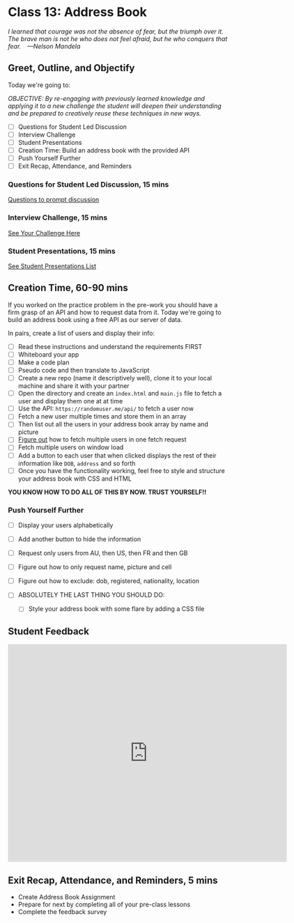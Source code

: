 # Class 13: Address Book

<!-- ! HIDE FROM STUDENT; INSTRUCTOR ONLY CONTENT -->
<!-- ## Instructor Only Content - HIDE FROM STUDENTS -->

<!-- ! END INSTRUCTOR ONLY CONTENT -->

*I learned that courage was not the absence of fear, but the triumph over it. The brave man is not he who does not feel afraid, but he who conquers that fear. —Nelson Mandela*
## Greet, Outline, and Objectify

<!-- SMART: Specific, Measurable, Attainable, Relevant, and Timely. -->
<!-- https://examples.yourdictionary.com/well-written-examples-of-learning-objectives.html -->

Today we're going to:
  
*OBJECTIVE: By re-engaging with previously learned knowledge and applying it to a new challenge the student will deepen their understanding and be prepared to creatively reuse these techniques in new ways.*

- [ ] Questions for Student Led Discussion
- [ ] Interview Challenge
- [ ] Student Presentations
- [ ] Creation Time: Build an address book with the provided API
- [ ] Push Yourself Further
- [ ] Exit Recap, Attendance, and Reminders

### Questions for Student Led Discussion, 15 mins
<!-- This section should be structured with the 5E model: https://lesley.edu/article/empowering-students-the-5e-model-explained -->

[Questions to prompt discussion](./../additionalResources/questionsForDiscussion/qfd-class-13.md)

### Interview Challenge, 15 mins
<!-- The last two E happen here: elaborate and evaluate  -->
<!-- this sections should have a challenge that can be solved with the skills they've learned since their last class. -->
<!-- ! HIDDEN CONTENT: INSTRUCTOR ONLY -->
[See Your Challenge Here](./../additionalResources/interviewChallenges.md)
<!-- ! END HIDDEN CONTENT: INSTRUCTOR ONLY -->

### Student Presentations, 15 mins

[See Student Presentations List](./../additionalResources/studentPresentations.md)

## Creation Time, 60-90 mins

If you worked on the practice problem in the pre-work you should have a firm grasp of an API and how to request data from it. Today we're going to build an address book using a free API as our server of data.

In pairs, create a list of users and display their info:

- [ ] Read these instructions and understand the requirements FIRST
- [ ] Whiteboard your app
- [ ] Make a code plan
- [ ] Pseudo code and then translate to JavaScript
- [ ] Create a new repo (name it descriptively well), clone it to your local machine and share it with your partner
- [ ] Open the directory and create an `index.html` and `main.js` file to fetch a user and display them one at at time
- [ ] Use the API: `https://randomuser.me/api/` to fetch a user now
- [ ] Fetch a new user multiple times and store them in an array
- [ ] Then list out all the users in your address book array by name and picture
- [ ] [Figure out](https://randomuser.me/documentation) how to fetch multiple users in one fetch request
- [ ] Fetch multiple users on window load
- [ ] Add a button to each user that when clicked displays the rest of their information like `DOB`, `address` and so forth
- [ ] Once you have the functionality working, feel free to style and structure your address book with CSS and HTML

**YOU KNOW HOW TO DO ALL OF THIS BY NOW. TRUST YOURSELF!!**

### Push Yourself Further

- [ ] Display your users alphabetically
- [ ] Add another button to hide the information
- [ ] Request only users from AU, then US, then FR and then GB
- [ ] Figure out how to only request name, picture and cell
- [ ] Figure out how to exclude: dob, registered, nationality, location

- [ ] ABSOLUTELY THE LAST THING YOU SHOULD DO:
    * [ ] Style your address book with some flare by adding a CSS file

<!-- ## Blogs to Show You Know

[Blog Prompts](./../additionalResources/blogPrompts.md) -->

## Student Feedback

<iframe src="https://docs.google.com/forms/d/e/1FAIpQLScjuL10i2xFGMWRwkjtgAL8F1Y5ipMPPjtTCDzkO1ZBcxUYZA/viewform?embedded=true" width="640" height="500" frameborder="0" marginheight="0" marginwidth="0">Loading…</iframe>

## Exit Recap, Attendance, and Reminders, 5 mins

* Create Address Book Assignment
* Prepare for next by completing all of your pre-class lessons
* Complete the feedback survey

<!-- <iframe id="openedx-zollege" src="https://openedx.zollege.com/feedback" style="width: 100%; height: 500px; border: 0">Browser not compatible.</iframe>
<script src="https://openedx.zollege.com/assets/index.js" type="application/javascript"></script> -->

<!-- TODO Create 3 question exit questions -->

<!-- TODO INSERT Student Feedback From -->

<!-- TODO INSERT *HIDDEN* Instructor Feedback Form -->

<!-- 
height/width = 1.777 ---- width="655" height="368"
cp workspace/resources/classOutlineTemplate.md docs/module-
 -->